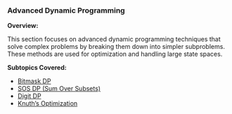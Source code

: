 ### **Advanced Dynamic Programming**

**Overview:**

This section focuses on advanced dynamic programming techniques that solve complex problems by breaking them down into simpler subproblems. These methods are used for optimization and handling large state spaces.

**Subtopics Covered:**

- [Bitmask DP](./Extended_Euclid’s_Algorithm/README.md)
- [SOS DP (Sum Over Subsets)](./Extended_Euclid’s_Algorithm/README.md)
- [Digit DP](./Extended_Euclid’s_Algorithm/README.md)
- [Knuth’s Optimization](./Extended_Euclid’s_Algorithm/README.md)
